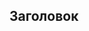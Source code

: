 
<!DOCTYPE html><Current runner version: '2.294.0'/>
<html>
  <head>
    <body>
      <meta charset="UTF-8">
      <h2>Заголовок</h2> 


